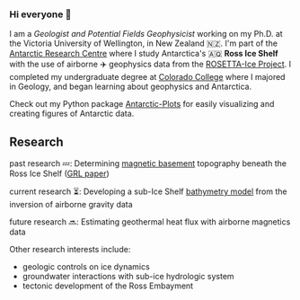 ### Hi everyone 👋

<!--
**mdtanker/mdtanker** is a ✨ _special_ ✨ repository because its `README.md` (this file) appears on your GitHub profile.

Here are some ideas to get you started:

- 🔭 I’m currently working on ...
- 🌱 I’m currently learning ...
- 👯 I’m looking to collaborate on ...
- 🤔 I’m looking for help with ...
- 💬 Ask me about ...
- 📫 How to reach me: ...
- 😄 Pronouns: ...
- ⚡ Fun fact: ...
-->
I am a *Geologist and Potential Fields Geophysicist* working on my Ph.D. at the Victoria University of Wellington, in New Zealand :new_zealand:. I'm part of the [Antarctic Research Centre](https://www.wgtn.ac.nz/antarctic) where I study Antarctica's :antarctica: **Ross Ice Shelf** with the use of airborne :airplane: geophysics data from the [ROSETTA-Ice Project](https://pgg.ldeo.columbia.edu/data/rosetta-ice). I completed my undergraduate degree at [Colorado College](https://www.coloradocollege.edu/) where I majored in Geology, and began learning about geophysics and Antarctica. 

Check out my Python package [Antarctic-Plots](https://antarctic-plots.readthedocs.io/en/latest/) for easily visualizing and creating figures of Antarctic data.

## Research
past research :zzz:: Determining [magnetic basement](https://github.com/mdtanker/RIS_basement_sediment) topography beneath the Ross Ice Shelf ([GRL paper](https://agupubs.onlinelibrary.wiley.com/doi/10.1029/2021GL097371))

current research :hourglass_flowing_sand:: Developing a sub-Ice Shelf [bathymetry model](https://github.com/mdtanker/RIS_gravity_inversion.git) from the inversion of airborne gravity data

future research  :soon:: Estimating geothermal heat flux with airborne magnetics data

Other research interests include:
* geologic controls on ice dynamics
* groundwater interactions with sub-ice hydrologic system 
* tectonic development of the Ross Embayment
